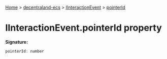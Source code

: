 [Home](./index) &gt; [decentraland-ecs](./decentraland-ecs.md) &gt; [IInteractionEvent](./decentraland-ecs.iinteractionevent.md) &gt; [pointerId](./decentraland-ecs.iinteractionevent.pointerid.md)

# IInteractionEvent.pointerId property


**Signature:**
```javascript
pointerId: number
```
